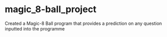 # magic_8-ball_project
Created a Magic-8 Ball program that provides a prediction on any question inputted into the programme
